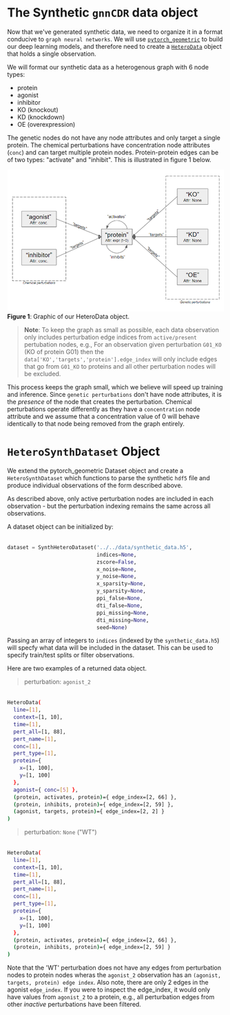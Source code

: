# The Synthetic `gnnCDR` data object 

Now that we've generated synthetic data, we need to organize it in a format conducive to `graph neural networks`. We will use [`pytorch_geometric`](https://pytorch-geometric.readthedocs.io/en/latest/index.html) to build our deep learning models, and therefore need to create a [`HeteroData`](https://pytorch-geometric.readthedocs.io/en/latest/notes/heterogeneous.html) object that holds a single observation. 

We will format our synthetic data as a heterogenous graph with 6 node types: 

- protein
- agonist
- inhibitor
- KO (knockout)
- KD (knockdown) 
- OE (overexpression)

The genetic nodes do not have any node attributes and only target a single protein. The chemical perturbations have concentration node attributes (`conc`) and can target multiple protein nodes. Protein-protein edges can be of two types: "activate" and "inhibit". This is illustrated in figure 1 below. 

![](./synth_data_graph_obj.PNG)
**Figure 1**: Graphic of our HeteroData object. 

> **Note**: To keep the graph as small as possible, each data observation only includes perturbation edge indices from `active/present` pertubation nodes, e.g., For an observation given perturbation `G01_KO` (KO of protein G01) then the `data['KO','targets','protein'].edge_index` will only include edges that go from `G01_KO` to proteins and all other perturbation nodes will be excluded. 

This process keeps the graph small, which we believe will speed up training and inference. Since `genetic perturbations` don't have node attributes, it is the *presence* of the node that creates the perturbation. Chemical perturbations operate differently as they have a `concentration` node attribute and we assume that a concentration value of 0 will behave identically to that node being removed from the graph entirely. 

# `HeteroSynthDataset` Object

We extend the pytorch_geometric Dataset object and create a `HeteroSynthDataset` which functions to parse the synthetic `hdf5` file and produce individual observations of the form described above. 

As described above, only active perturbation nodes are included in each observation - but the perturbation indexing remains the same across all observations. 

A dataset object can be initialized by: 

```python 

dataset = SynthHeteroDataset('../../data/synthetic_data.h5', 
                             indices=None, 
                             zscore=False, 
                             x_noise=None, 
                             y_noise=None, 
                             x_sparsity=None, 
                             y_sparsity=None, 
                             ppi_false=None, 
                             dti_false=None, 
                             ppi_missing=None, 
                             dti_missing=None, 
                             seed=None)

```

Passing an array of integers to `indices` (indexed by the `synthetic_data.h5`) will specfy what data will be included in the dataset. This can be used to specify train/test splits or filter observations. 

Here are two examples of a returned data object. 

> perturbation: `agonist_2`

```bash

HeteroData(
  line=[1],
  context=[1, 10],
  time=[1],
  pert_all=[1, 88],
  pert_name=[1],
  conc=[1],
  pert_type=[1],
  protein={
    x=[1, 100],
    y=[1, 100]
  },
  agonist={ conc=[5] },
  (protein, activates, protein)={ edge_index=[2, 66] },
  (protein, inhibits, protein)={ edge_index=[2, 59] },
  (agonist, targets, protein)={ edge_index=[2, 2] }
)
```

> perturbation: `None` ("WT")

```bash

HeteroData(
  line=[1],
  context=[1, 10],
  time=[1],
  pert_all=[1, 88],
  pert_name=[1],
  conc=[1],
  pert_type=[1],
  protein={
    x=[1, 100],
    y=[1, 100]
  },
  (protein, activates, protein)={ edge_index=[2, 66] },
  (protein, inhibits, protein)={ edge_index=[2, 59] }
) 

```
Note that the 'WT' perturbation does not have any edges from perturbation nodes to protein nodes wheras the `agonist_2` observation has an `(agonist, targets, protein) edge index`. Also note, there are only 2 edges in the agonist `edge_index`. If you were to inspect the edge_index, it would only have values from `agonist_2` to a protein, e.g., all perturbation edges from other *inactive* perturbations have been filtered. 